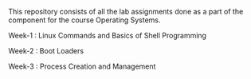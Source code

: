 This repository consists of all the lab assignments done as a part of the component for the course Operating Systems.

Week-1 : Linux Commands and Basics of Shell Programming

Week-2 : Boot Loaders

Week-3 : Process Creation and Management
